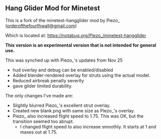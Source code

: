 Hang Glider Mod for Minetest
----------------------------
This is a fork of the minetest-hangglider mod by Piezo_ (orderofthefourthwall@gmail.com)

Which is located at:
    <https://notabug.org/Piezo_/minetest-hangglider>

**This version is an experimental version that is not intended for general use.**

This was synched up with Piezo_'s updates from Nov 25

- hud overlay and debug can be enabled/disabled
- Added blender-rendered overlay for struts using the actual model.
- Reduced airbreak penalty severity
- gave glider limited durability.

The only changes I've made are:

- Slightly blurred Piezo_'s excellent strut overlay.
- Created new blank.png with same size as Piezo_'s overlay.
- Piezo_ also increased flight speed to 1.75.  This was OK, but the transition seemed too abrupt.
    - I changed flight speed to also increase smoothly. It starts at 1 and maxes out at 1.75.


